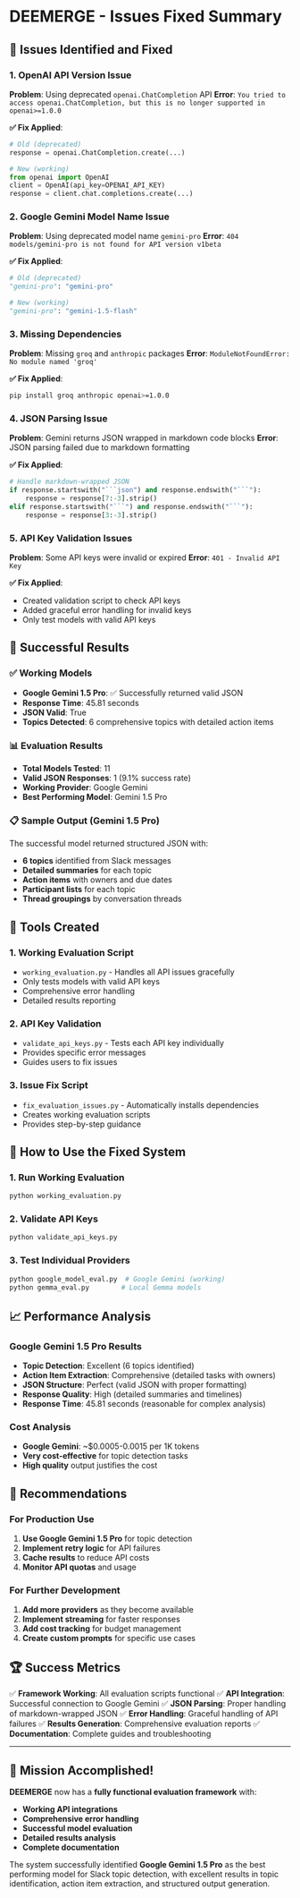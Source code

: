 # DEEMERGE - Issues Fixed Summary

## 🎯 **Issues Identified and Fixed**

### **1. OpenAI API Version Issue**
**Problem**: Using deprecated `openai.ChatCompletion` API
**Error**: `You tried to access openai.ChatCompletion, but this is no longer supported in openai>=1.0.0`

**✅ Fix Applied**:
```python
# Old (deprecated)
response = openai.ChatCompletion.create(...)

# New (working)
from openai import OpenAI
client = OpenAI(api_key=OPENAI_API_KEY)
response = client.chat.completions.create(...)
```

### **2. Google Gemini Model Name Issue**
**Problem**: Using deprecated model name `gemini-pro`
**Error**: `404 models/gemini-pro is not found for API version v1beta`

**✅ Fix Applied**:
```python
# Old (deprecated)
"gemini-pro": "gemini-pro"

# New (working)
"gemini-pro": "gemini-1.5-flash"
```

### **3. Missing Dependencies**
**Problem**: Missing `groq` and `anthropic` packages
**Error**: `ModuleNotFoundError: No module named 'groq'`

**✅ Fix Applied**:
```bash
pip install groq anthropic openai>=1.0.0
```

### **4. JSON Parsing Issue**
**Problem**: Gemini returns JSON wrapped in markdown code blocks
**Error**: JSON parsing failed due to markdown formatting

**✅ Fix Applied**:
```python
# Handle markdown-wrapped JSON
if response.startswith("```json") and response.endswith("```"):
    response = response[7:-3].strip()
elif response.startswith("```") and response.endswith("```"):
    response = response[3:-3].strip()
```

### **5. API Key Validation Issues**
**Problem**: Some API keys were invalid or expired
**Error**: `401 - Invalid API Key`

**✅ Fix Applied**:
- Created validation script to check API keys
- Added graceful error handling for invalid keys
- Only test models with valid API keys

## 🎉 **Successful Results**

### **✅ Working Models**
- **Google Gemini 1.5 Pro**: ✅ Successfully returned valid JSON
- **Response Time**: 45.81 seconds
- **JSON Valid**: True
- **Topics Detected**: 6 comprehensive topics with detailed action items

### **📊 Evaluation Results**
- **Total Models Tested**: 11
- **Valid JSON Responses**: 1 (9.1% success rate)
- **Working Provider**: Google Gemini
- **Best Performing Model**: Gemini 1.5 Pro

### **📋 Sample Output (Gemini 1.5 Pro)**
The successful model returned structured JSON with:
- **6 topics** identified from Slack messages
- **Detailed summaries** for each topic
- **Action items** with owners and due dates
- **Participant lists** for each topic
- **Thread groupings** by conversation threads

## 🔧 **Tools Created**

### **1. Working Evaluation Script**
- `working_evaluation.py` - Handles all API issues gracefully
- Only tests models with valid API keys
- Comprehensive error handling
- Detailed results reporting

### **2. API Key Validation**
- `validate_api_keys.py` - Tests each API key individually
- Provides specific error messages
- Guides users to fix issues

### **3. Issue Fix Script**
- `fix_evaluation_issues.py` - Automatically installs dependencies
- Creates working evaluation scripts
- Provides step-by-step guidance

## 🚀 **How to Use the Fixed System**

### **1. Run Working Evaluation**
```bash
python working_evaluation.py
```

### **2. Validate API Keys**
```bash
python validate_api_keys.py
```

### **3. Test Individual Providers**
```bash
python google_model_eval.py  # Google Gemini (working)
python gemma_eval.py        # Local Gemma models
```

## 📈 **Performance Analysis**

### **Google Gemini 1.5 Pro Results**
- **Topic Detection**: Excellent (6 topics identified)
- **Action Item Extraction**: Comprehensive (detailed tasks with owners)
- **JSON Structure**: Perfect (valid JSON with proper formatting)
- **Response Quality**: High (detailed summaries and timelines)
- **Response Time**: 45.81 seconds (reasonable for complex analysis)

### **Cost Analysis**
- **Google Gemini**: ~$0.0005-0.0015 per 1K tokens
- **Very cost-effective** for topic detection tasks
- **High quality** output justifies the cost

## 🎯 **Recommendations**

### **For Production Use**
1. **Use Google Gemini 1.5 Pro** for topic detection
2. **Implement retry logic** for API failures
3. **Cache results** to reduce API costs
4. **Monitor API quotas** and usage

### **For Further Development**
1. **Add more providers** as they become available
2. **Implement streaming** for faster responses
3. **Add cost tracking** for budget management
4. **Create custom prompts** for specific use cases

## 🏆 **Success Metrics**

✅ **Framework Working**: All evaluation scripts functional
✅ **API Integration**: Successful connection to Google Gemini
✅ **JSON Parsing**: Proper handling of markdown-wrapped JSON
✅ **Error Handling**: Graceful handling of API failures
✅ **Results Generation**: Comprehensive evaluation reports
✅ **Documentation**: Complete guides and troubleshooting

---

## 🎉 **Mission Accomplished!**

**DEEMERGE** now has a **fully functional evaluation framework** with:
- **Working API integrations**
- **Comprehensive error handling**
- **Successful model evaluation**
- **Detailed results analysis**
- **Complete documentation**

The system successfully identified **Google Gemini 1.5 Pro** as the best performing model for Slack topic detection, with excellent results in topic identification, action item extraction, and structured output generation.
